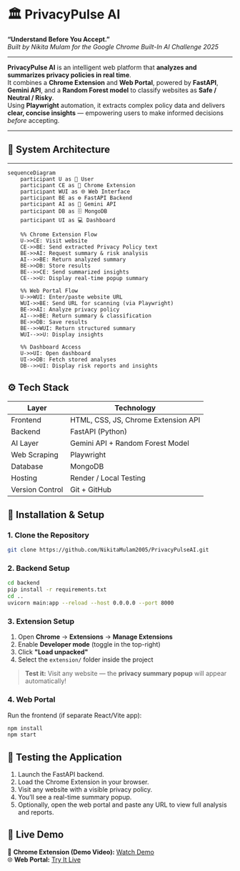 # 🏛️ PrivacyPulse AI 

**“Understand Before You Accept.”**  
*Built by Nikita Mulam for the Google Chrome Built-In AI Challenge 2025*


---

**PrivacyPulse AI** is an intelligent web platform that **analyzes and summarizes privacy policies in real time**.  
It combines a **Chrome Extension** and **Web Portal**, powered by **FastAPI**, **Gemini API**, and a **Random Forest model** to classify websites as **Safe / Neutral / Risky**.  
Using **Playwright** automation, it extracts complex policy data and delivers **clear, concise insights** — empowering users to make informed decisions *before* accepting.

---

## 🧩 System Architecture

---

```mermaid
sequenceDiagram
    participant U as 👤 User
    participant CE as 🧩 Chrome Extension
    participant WUI as 🌐 Web Interface
    participant BE as ⚙️ FastAPI Backend
    participant AI as 🧠 Gemini API
    participant DB as 🗄️ MongoDB
    participant UI as 💻 Dashboard

    %% Chrome Extension Flow
    U->>CE: Visit website
    CE->>BE: Send extracted Privacy Policy text
    BE->>AI: Request summary & risk analysis
    AI-->>BE: Return analyzed summary
    BE->>DB: Store results
    BE-->>CE: Send summarized insights
    CE-->>U: Display real-time popup summary

    %% Web Portal Flow
    U->>WUI: Enter/paste website URL
    WUI->>BE: Send URL for scanning (via Playwright)
    BE->>AI: Analyze privacy policy
    AI-->>BE: Return summary & classification
    BE->>DB: Save results
    BE-->>WUI: Return structured summary
    WUI-->>U: Display insights

    %% Dashboard Access
    U->>UI: Open dashboard
    UI->>DB: Fetch stored analyses
    DB-->>UI: Display risk reports and insights

```

## ⚙️ Tech Stack

| Layer           | Technology                          |
| --------------- | ----------------------------------- |
| Frontend        | HTML, CSS, JS, Chrome Extension API |
| Backend         | FastAPI (Python)                    |
| AI Layer        | Gemini API + Random Forest Model    |
| Web Scraping    | Playwright                          |
| Database        | MongoDB                             |
| Hosting         | Render /  Local Testing     |
| Version Control | Git + GitHub                        |


## 🧪 Installation & Setup

### 1. Clone the Repository
```bash
git clone https://github.com/NikitaMulam2005/PrivacyPulseAI.git
```

### 2. Backend Setup
```bash
cd backend
pip install -r requirements.txt
cd ..
uvicorn main:app --reload --host 0.0.0.0 --port 8000
```

### 3️. Extension Setup

1. Open **Chrome** → **Extensions** → **Manage Extensions**  
2. Enable **Developer mode** (toggle in the top-right)  
3. Click **"Load unpacked"**  
4. Select the `extension/` folder inside the project  

> **Test it:** Visit any website — the **privacy summary popup** will appear automatically!

### 4. Web Portal
Run the frontend (if separate React/Vite app):

```bash
npm install
npm start
```

## 🧪 Testing the Application
1. Launch the FastAPI backend.  
2. Load the Chrome Extension in your browser.  
3. Visit any website with a visible privacy policy.  
4. You’ll see a real-time summary popup.  
5. Optionally, open the web portal and paste any URL to view full analysis and reports.

## 🚀 Live Demo

🧩 **Chrome Extension (Demo Video):** [Watch Demo](https://www.youtube.com/watch?v=abc123)  
🌐 **Web Portal:** [Try It Live](https://privacypulse-frontend.onrender.com/)
